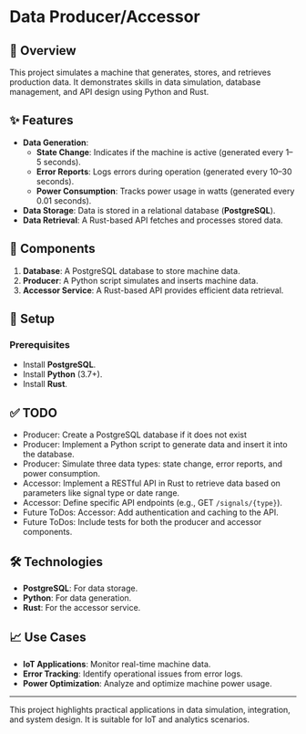 # Data Producer/Accessor

## 📝 Overview
This project simulates a machine that generates, stores, and retrieves production data. It demonstrates skills in data simulation, database management, and API design using Python and Rust.

## ✨ Features
- **Data Generation**:
  - **State Change**: Indicates if the machine is active (generated every 1–5 seconds).
  - **Error Reports**: Logs errors during operation (generated every 10–30 seconds).
  - **Power Consumption**: Tracks power usage in watts (generated every 0.01 seconds).
- **Data Storage**: Data is stored in a relational database (**PostgreSQL**).
- **Data Retrieval**: A Rust-based API fetches and processes stored data.

## 🔧 Components
1. **Database**: A PostgreSQL database to store machine data.
2. **Producer**: A Python script simulates and inserts machine data.
3. **Accessor Service**: A Rust-based API provides efficient data retrieval.

## 🚀 Setup
### Prerequisites
- Install **PostgreSQL**.
- Install **Python** (3.7+).
- Install **Rust**.

## ✅ TODO
- Producer: Create a PostgreSQL database if it does not exist
- Producer: Implement a Python script to generate data and insert it into the database.
- Producer: Simulate three data types: state change, error reports, and power consumption.
- Accessor: Implement a RESTful API in Rust to retrieve data based on parameters like signal type or date range.
- Accessor: Define specific API endpoints (e.g., GET `/signals/{type}`).
- Future ToDos: Accessor: Add authentication and caching to the API.
- Future ToDos: Include tests for both the producer and accessor components.

## 🛠 Technologies
- **PostgreSQL**: For data storage.
- **Python**: For data generation.
- **Rust**: For the accessor service.

## 📈 Use Cases
- **IoT Applications**: Monitor real-time machine data.
- **Error Tracking**: Identify operational issues from error logs.
- **Power Optimization**: Analyze and optimize machine power usage.

---
This project highlights practical applications in data simulation, integration, and system design. It is suitable for IoT and analytics scenarios.

